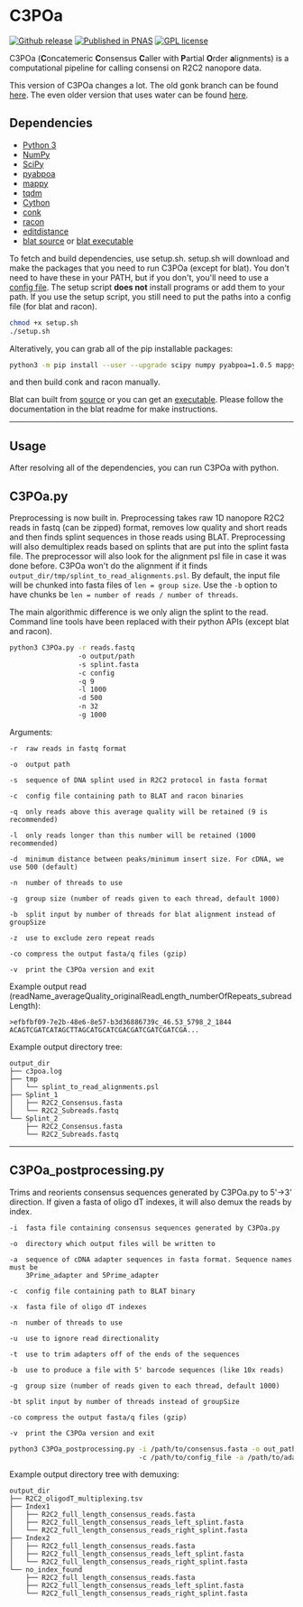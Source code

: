 # C3POa

[![Github release](https://img.shields.io/github/tag/rvolden/C3POa.svg?label=Version)](https://github.com/rvolden/C3POa/tags)
[![Published in PNAS](https://img.shields.io/badge/Published%20in-PNAS-blue.svg)](https://doi.org/10.1073/pnas.1806447115)
[![GPL license](https://img.shields.io/badge/License-GPL-blue.svg)](http://perso.crans.org/besson/LICENSE.html)

C3POa (**C**oncatemeric **C**onsensus **C**aller with **P**artial **O**rder **a**lignments) is a computational pipeline for calling consensi on R2C2 nanopore data.

This version of C3POa changes a lot. The old gonk branch can be found [here](https://github.com/rvolden/C3POa/tree/gonk). The even older version that uses water can be found [here](https://github.com/rvolden/C3POa/tree/water).

## Dependencies

- [Python 3](https://www.python.org/downloads/)
- [NumPy](https://pypi.org/project/numpy/)
- [SciPy](https://pypi.org/project/scipy/)
- [pyabpoa](https://pypi.org/project/pyabpoa/)
- [mappy](https://pypi.org/project/mappy/)
- [tqdm](https://pypi.org/project/tqdm/)
- [Cython](https://pypi.org/project/Cython/)
- [conk](https://github.com/rvolden/conk)
- [racon](https://github.com/isovic/racon)
- [editdistance](https://github.com/roy-ht/editdistance)
- [blat source](https://users.soe.ucsc.edu/~kent/src/blatSrc35.zip) or [blat executable](http://hgdownload.soe.ucsc.edu/admin/exe/)

To fetch and build dependencies, use setup.sh.
setup.sh will download and make the packages that you need to run C3POa (except for blat).
You don't need to have these in your PATH, but if you don't, you'll need to use a [config file](example_config).
The setup script **does not** install programs or add them to your path.
If you use the setup script, you still need to put the paths into a config file (for blat and racon).

```bash
chmod +x setup.sh
./setup.sh
```

Alteratively, you can grab all of the pip installable packages:
```bash
python3 -m pip install --user --upgrade scipy numpy pyabpoa=1.0.5 mappy Cython tqdm setuptools wheel
```
and then build conk and racon manually.

Blat can built from [source](https://users.soe.ucsc.edu/~kent/src/blatSrc35.zip) or you can get an [executable](http://hgdownload.soe.ucsc.edu/admin/exe/).
Please follow the documentation in the blat readme for make instructions.

--------------------------------------------------------------------------------

## Usage

After resolving all of the dependencies, you can run C3POa with python.

## C3POa.py

Preprocessing is now built in.
Preprocessing takes raw 1D nanopore R2C2 reads in fastq (can be zipped) format, removes low quality and short reads and then finds splint sequences in those reads using BLAT.
Preprocessing will also demultiplex reads based on splints that are put into the splint fasta file.
The preprocessor will also look for the alignment psl file in case it was done before.
C3POa won't do the alignment if it finds `output_dir/tmp/splint_to_read_alignments.psl`.
By default, the input file will be chunked into fasta files of `len = group size`.
Use the `-b` option to have chunks be `len = number of reads / number of threads`.

The main algorithmic difference is we only align the splint to the read.
Command line tools have been replaced with their python APIs (except blat and racon).

```bash
python3 C3POa.py -r reads.fastq 
                 -o output/path 
                 -s splint.fasta 
                 -c config 
                 -q 9 
                 -l 1000 
                 -d 500
                 -n 32 
                 -g 1000
```

Arguments:
```
-r  raw reads in fastq format

-o  output path

-s  sequence of DNA splint used in R2C2 protocol in fasta format

-c  config file containing path to BLAT and racon binaries

-q  only reads above this average quality will be retained (9 is recommended)

-l  only reads longer than this number will be retained (1000 recommended)

-d  minimum distance between peaks/minimum insert size. For cDNA, we use 500 (default)

-n  number of threads to use

-g  group size (number of reads given to each thread, default 1000)

-b  split input by number of threads for blat alignment instead of groupSize

-z  use to exclude zero repeat reads

-co compress the output fasta/q files (gzip)

-v  print the C3POa version and exit
```

Example output read (readName_averageQuality_originalReadLength_numberOfRepeats_subreadLength):

```
>efbfbf09-7e2b-48e6-8e57-b3d36886739c_46.53_5798_2_1844
ACAGTCGATCATAGCTTAGCATGCATCGACGATCGATCGATCGA...
```

Example output directory tree:
```
output_dir
├── c3poa.log
├── tmp
│   └── splint_to_read_alignments.psl
├── Splint_1
│   ├── R2C2_Consensus.fasta
│   └── R2C2_Subreads.fastq
└── Splint_2
    ├── R2C2_Consensus.fasta
    └── R2C2_Subreads.fastq
```

--------------------------------------------------------------------------------

## C3POa_postprocessing.py

Trims and reorients consensus sequences generated by C3POa.py to 5'->3' direction.
If given a fasta of oligo dT indexes, it will also demux the reads by index.

```
-i  fasta file containing consensus sequences generated by C3POa.py

-o  directory which output files will be written to

-a  sequence of cDNA adapter sequences in fasta format. Sequence names must be
    3Prime_adapter and 5Prime_adapter

-c  config file containing path to BLAT binary

-x  fasta file of oligo dT indexes

-n  number of threads to use

-u  use to ignore read directionality

-t  use to trim adapters off of the ends of the sequences

-b  use to produce a file with 5' barcode sequences (like 10x reads)

-g  group size (number of reads given to each thread, default 1000)

-bt split input by number of threads instead of groupSize

-co compress the output fasta/q files (gzip)

-v  print the C3POa version and exit
```

```bash
python3 C3POa_postprocessing.py -i /path/to/consensus.fasta -o out_path
                                -c /path/to/config_file -a /path/to/adapter.fasta
```

Example output directory tree with demuxing:
```
output_dir
├── R2C2_oligodT_multiplexing.tsv
├── Index1
│   ├── R2C2_full_length_consensus_reads.fasta
│   ├── R2C2_full_length_consensus_reads_left_splint.fasta
│   └── R2C2_full_length_consensus_reads_right_splint.fasta
├── Index2
│   ├── R2C2_full_length_consensus_reads.fasta
│   ├── R2C2_full_length_consensus_reads_left_splint.fasta
│   └── R2C2_full_length_consensus_reads_right_splint.fasta
└── no_index_found
    ├── R2C2_full_length_consensus_reads.fasta
    ├── R2C2_full_length_consensus_reads_left_splint.fasta
    └── R2C2_full_length_consensus_reads_right_splint.fasta
```
